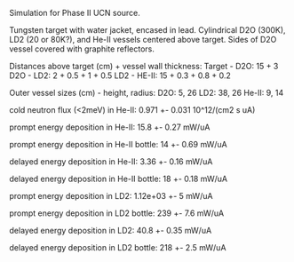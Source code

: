Simulation for Phase II UCN source.

Tungsten target with water jacket, encased in lead.
Cylindrical D2O (300K), LD2 (20 or 80K?), and He-II vessels centered above target.
Sides of D2O vessel covered with graphite reflectors.

Distances above target (cm) + vessel wall thickness:
Target - D2O: 15 + 3
D2O - LD2: 2 + 0.5 + 1 + 0.5
LD2 - HE-II: 15 + 0.3 + 0.8 + 0.2

Outer vessel sizes (cm) - height, radius:
D2O: 5, 26
LD2: 38, 26
He-II: 9, 14

cold neutron flux (<2meV) in He-II:
0.971 +- 0.031 10^12/(cm2 s uA)

prompt energy deposition in He-II:
15.8 +- 0.27 mW/uA

prompt energy deposition in He-II bottle:
14 +- 0.69 mW/uA

delayed energy deposition in He-II:
3.36 +- 0.16 mW/uA

delayed energy deposition in He-II bottle:
18 +- 0.18 mW/uA

prompt energy deposition in LD2:
1.12e+03 +- 5 mW/uA

prompt energy deposition in LD2 bottle:
239 +- 7.6 mW/uA

delayed energy deposition in LD2:
40.8 +- 0.35 mW/uA

delayed energy deposition in LD2 bottle:
218 +- 2.5 mW/uA

